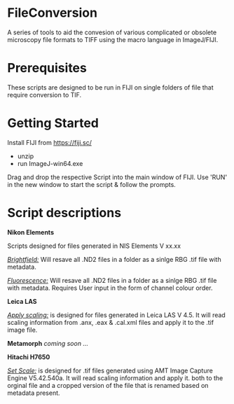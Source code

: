 # FileConversion
A series of tools to aid the convesion of various complicated or obsolete microscopy file formats to TIFF using the macro language in ImageJ/FIJI.

# Prerequisites
These scripts are designed to be run in FIJI on single folders of file that require conversion to TIF.

# Getting Started
Install FIJI from https://fiji.sc/
 - unzip
 - run ImageJ-win64.exe

Drag and drop the respective Script into the main window of FIJI. Use 'RUN' in the new window to start the script & follow the prompts.

# Script descriptions
__Nikon Elements__ 

Scripts designed for files generated in NIS Elements V xx.xx

[_Brightfield:_](./NIS%20Elements_Resave%20brightfield.groovy) Will resave all .ND2 files in a folder as a sinlge RBG .tif file with metadata.

[_Fluorescence:_](./NIS%20Elements_Resave%20fluorescence.ijm) Will resave all .ND2 files in a folder as a sinlge RBG .tif file with metadata. Requires User input in the form of channel colour order.

__Leica LAS__

[_Apply scaling:_](./Leica%20LAS_Apply%20scaling.ijm)  is designed for files generated in Leica LAS V 4.5. It will read scaling information from .anx, .eax & .cal.xml files and apply it to the .tif image file.

__Metamorph__
_coming soon ..._

__Hitachi H7650__

[_Set Scale:_](./Hitachi%20H7650_Set%20scale.ijm)  is designed for .tif files generated using AMT Image Capture Engine V5.42.540a. It will read scaling information and apply it. both to the orginal file and a cropped version of the file that is renamed based on metadata present.
